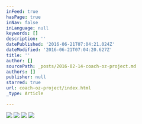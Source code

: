 ```yaml
---
inFeed: true
hasPage: true
inNav: false
inLanguage: null
keywords: []
description: ''
datePublished: '2016-06-21T07:04:21.024Z'
dateModified: '2016-06-21T07:04:20.627Z'
title: ''
author: []
sourcePath: _posts/2016-02-14-coach-oz-project.md
authors: []
publisher: null
starred: true
url: coach-oz-project/index.html
_type: Article

---
```

![](https://the-grid-user-content.s3-us-west-2.amazonaws.com/1e612263-9395-4680-8b13-f172657c6325.jpg)
![](https://the-grid-user-content.s3-us-west-2.amazonaws.com/146466c7-2408-4cc5-bc95-322acab7af20.jpg)
![](https://the-grid-user-content.s3-us-west-2.amazonaws.com/16e7b3bb-ef50-4625-8a1a-4ed86e5674b4.jpg)
![](https://s3-us-west-2.amazonaws.com/the-grid-img/p/58e3df2d8a1a740620b9f53093fd9c250745f4e9.jpg)